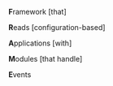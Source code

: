 **F**ramework \[that\]

**R**eads \[configuration-based\]

**A**pplications \[with\]

**M**odules \[that handle\]

**E**vents
